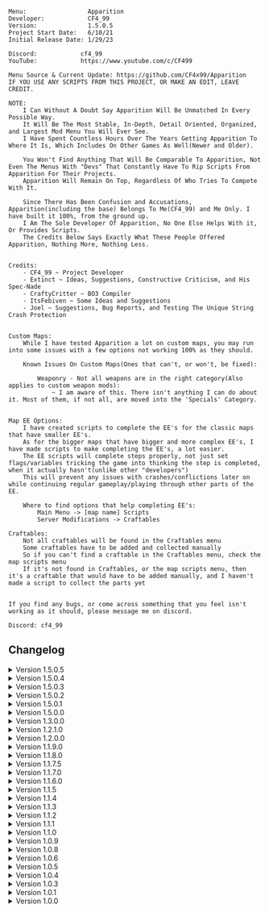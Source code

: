     Menu:                 Apparition
    Developer:            CF4_99
    Version:              1.5.0.5
    Project Start Date:   6/10/21
    Initial Release Date: 1/29/23

    Discord:            cf4_99
    YouTube:            https://www.youtube.com/c/CF499

    Menu Source & Current Update: https://github.com/CF4x99/Apparition
    IF YOU USE ANY SCRIPTS FROM THIS PROJECT, OR MAKE AN EDIT, LEAVE CREDIT.

    NOTE:
        I Can Without A Doubt Say Apparition Will Be Unmatched In Every Possible Way.
        It Will Be The Most Stable, In-Depth, Detail Oriented, Organized, and Largest Mod Menu You Will Ever See.
        I Have Spent Countless Hours Over The Years Getting Apparition To Where It Is, Which Includes On Other Games As Well(Newer and Older).

        You Won't Find Anything That Will Be Comparable To Apparition, Not Even The Menus With "Devs" That Constantly Have To Rip Scripts From Apparition For Their Projects.
        Apparition Will Remain On Top, Regardless Of Who Tries To Compete With It.

        Since There Has Been Confusion and Accusations, Apparition(including the base) Belongs To Me(CF4_99) and Me Only. I have built it 100%, from the ground up.
        I Am The Sole Developer Of Apparition, No One Else Helps With it, Or Provides Scripts.
        The Credits Below Says Exactly What These People Offered Apparition, Nothing More, Nothing Less.


    Credits:
        - CF4_99 ~ Project Developer
        - Extinct ~ Ideas, Suggestions, Constructive Criticism, and His Spec-Nade
        - CraftyCritter ~ BO3 Compiler
        - ItsFebiven ~ Some Ideas and Suggestions
        - Joel ~ Suggestions, Bug Reports, and Testing The Unique String Crash Protection


    Custom Maps:
        While I have tested Apparition a lot on custom maps, you may run into some issues with a few options not working 100% as they should.

        Known Issues On Custom Maps(Ones that can't, or won't, be fixed):

            Weaponry - Not all weapons are in the right category(Also applies to custom weapon mods):
                ~ I am aware of this. There isn't anything I can do about it. Most of them, if not all, are moved into the 'Specials' Category.


    Map EE Options:
        I have created scripts to complete the EE's for the classic maps that have smaller EE's.
        As for the bigger maps that have bigger and more complex EE's, I have made scripts to make completing the EE's, a lot easier.
        The EE scripts will complete steps properly, not just set flags/variables tricking the game into thinking the step is completed, when it actually hasn't(unlike other "developers")
        This will prevent any issues with crashes/conflictions later on while continuing regular gameplay/playing through other parts of the EE.

        Where to find options that help completing EE's:
            Main Menu -> [map name] Scripts
            Server Modifications -> Craftables
        
    Craftables:
        Not all craftables will be found in the Craftables menu
        Some craftables have to be added and collected manually
        So if you can't find a craftable in the Craftables menu, check the map scripts menu
        If it's not found in Craftables, or the map scripts menu, then it's a craftable that would have to be added manually, and I haven't made a script to collect the parts yet


    If you find any bugs, or come across something that you feel isn't working as it should, please message me on discord.

    Discord: cf4_99



## Changelog
<details>
    <summary>
        Version 1.5.0.5
    </summary>

    - Changed: Quick Menu Style -- Large Cursor Is Now Enabled By Default
    - Changed: Player Info Location Will Now Be More Adaptive Based On Menu Position and Width

    - Added: Weapon Loadout System(BETA) -- Weaponry->Loadout -- Options To Save Primary, Secondary, Primary Offhand, and Secondary Offhand to be given each time you spawn(saves through games)
    - Added: Opening Animation For Quick Menu Style

    - Fixed: Bug With Quick Menu Scrolling System
    - Fixed: Bug With Custom Sentry Not Deleting
    - Fixed: Bug With Light Protector Not Deleting
    - Fixed: Bug With Spec-Nade
    - Fixed: Bug With Grappling Gun

</details>

<details>
    <summary>
        Version 1.5.0.4
    </summary>

    - Added: Better Overall Support For The New Quick Menu Style

    - Fixed: Menu Repositioning For The New Quick Menu Style

</details>

<details>
    <summary>
        Version 1.5.0.3
    </summary>

    - Removed: Useless Variable That Was Used For Entity Options(Was Removed In The Last Update)

    - Added: Origins Teleports For All Staff Tunnels
    - Added: Quick Menu Style -- The Quick Menu Style Can Now Be Used As The Main Style Of Apparition

    - Fixed: Bug With Smooth Rainbow Theme Not Working For Quick Menu, While Using Nautaremake Style
    - Fixed: Potential Bug With The New Auto-Sizing Quick Menu Design

</details>

<details>
    <summary>
        Version 1.5.0.2
    </summary>

    - Update Is Mostly Backend Changes

    - Removed: Entity Options
    - Removed: Welcome Message
    - Removed: Entity Count Display
    - Removed: 'tag_body' As A Player Bone Tag Option -- It Isn't A Valid Player Tag

    - Changed: Quick Menu Design
    - Changed: Default Scrolling Buffer From 12 to 10 -- Scrolling Should Be A Little Faster Now

    - Fixed: Bug With No Target Not Turning Off
    - Fixed: Bug With Anti-End Game Not Turning Off

</details>

<details>
    <summary>
        Version 1.5.0.1
    </summary>

    - Removed: All UEM Related Options/Scripts -- Apparition is now 100% detected by UEM, so I don't see a reason to keep the UEM scripts in the project.

    - Added: Origins -- Option To Give Players Helmets
    - Added: Origins -- Option To Give Players Normal or Golden Shovels

    - Changed: Moved Weapon Camo Options From 'Weapon Options' To 'Weaponry'
    - Changed: The New No Target(made to run undetected on UEM) Has Been Reverted Back To The Original Script

    - Fixed: Bug With Broken Mount Camera Slider
    - Fixed: Undefined Tag Origin -- Mount Camera(tag_body)
    - Fixed: Bug With Trapping The Apothicon On Revelations

</details>

<details>    
    <summary>
        Version 1.5.0.0
    </summary>

    There Were Countless Backend Changes That Won't Be Listed. Apparition Recieved A Much Needed Overhaul In Every Way.
    I Can Without A Doubt Say Apparition Will Be Unmatched In Every Possible Way.
    It Will Be The Most Stable, In-Depth, Detail Oriented, Organized, and Largest Mod Menu You Will Ever See.
    You Won't Find Anything That Will Be Comparable To Apparition, Not Even The Menus With "Devs" That Constantly Have To Rip Scripts From Apparition For Their Projects.
    Apparition Will Remain On Top, Regardless Of Who Tries To Compete With It.



    - NOTE: Update 1.4.0.0 was built only for the workshop. So 1.5.0.0 includes the 1.4.0.0 changes as well.

    - Everything should now fit the mod tool syntax requirements(aside from a few things custom compilers don't support)
    - You can now run Apparition while in developer mode without getting debug errors(aside from a few that aren't from Apparition)

    - Apparition Is Now 100% Undetected By The Ultimate Experience Mod

    - UEM Options(These Options Only Show When UEM Is Loaded):
        - Added: Hat Manipulation
        - Added: Complete Current Weapon Camo
        - Added: Unlock Hats(Halloween & Christmas)
        - Added: Leaderboard Killer(Will Most Likely Get You Blacklisted From The Leaderboards)
        - Added: Force Save Stats

    - Improved: Shader auto-scaling for strings -- Shaders(i.e. instructions, quick menu, entity count) will now fit to the text length alot better
    - Improved: Body Guard Targeting Logic
    - Improved: Zombie head gib
    - Improved: Pause World

    - Changed: Removed The Menu Auto-Adapting Hud Based On Resolution -- The Menu Is Now Positioned Closer To The Center To Combat The Menu Being Offscreen For Some People
    - Changed: Every Submenu Is Now Populated In Its Respected File(Basic Scripts Options Will Be In basic.gsc)
    - Changed: Menu instructions display will now adapt to the menu location(If it's too far to the right, the info will display on the left side. If it's too far to the left, the info will display on the right side)
    - Changed: Switched to a callback to handle players disconnecting mid-game
    - Changed: Bots will now have their own verification(They will be displayed as [Bot]<bot name> in the player menu)
    - Changed: Origins Generators Are Now Listed In Correct Numerical Order
    - Changed: Added keyboard/numberpad scroller outline for the Nautaremake design
    - Changed: Nautaremake Color Scheme Will Now Match Nautilus 1:1
    - Changed: Added outlines for menu instructions background, entity count background, and player info background
    - Changed: If Players Go Near Exploding Zombies, They Will Now Burn
    - Changed: Custom Sentry & Custom Sentry Weapon Are Now Together In Its Own Submenu -- Advanced Scripts
    - Changed: Host/Developer Player Info Will No Longer Show For Anyone(Including The Host and Developer)
    - Changed: Player IP Will No Longer Be Included With Player Info -- To Include It -> Host Menu -> Player Info -> Include IP(Applies To All Players)

    - Fixed: Several Undefined Variables, Arrays, and Incorrect Data Type Conflictions
    - Fixed: Custom Zombie Health Bugs
    - Fixed: Nuke Nades Bug
    - Fixed: Several Issues In Weaponry Scripts
    - Fixed: Several Issues In Teleport Scripts
    - Fixed: Several Issues In Fun Scripts
    - Fixed: Several Issues In Basic Scripts
    - Fixed: Several Issues In AI Spawners
    - Fixed: Several Issues In Advanced Scripts
    - Fixed: Several Issues In Aimbot Scripts
    - Fixed: Auto-Respawn Not Working Unless Auto-Revive Is Enabled
    - Fixed: Typo That Caused A Bug With Completing The Hide & Seek EE On The Giant
    - Fixed: Bugs With Beast Mode Option On SOE(It will now function as it should)
    - Fixed: Player getting stuck/frozen when the grappling gun is disabled while using it

    - Added: When The Game Ends, You Will Now See A Message That Says "Press & Hold [melee] To Restart The Match" -- Only Shows For The Host -- Replaces "You Survived <> Rounds"
    - Added: Host Menu - Disable Player Info From Showing In Player Menu(Applies To All Players)
    - Added: Controllable Spider To Zetsubou No Shima Scripts
    - Added: Upgraded Weapon Wallbuys(Server Tweakables)
    - Added: Teleport To A Random Player
    - Added: Moon Gravity
    - Added: Explosive Bullet Effect(Optional)
    - Added: Zombie Teleport Grenades
    - Added: Perk Jingles/Quote Sounds
    - Added: Audio Dialog Sounds
    - Added: Aimbot - Menu Open Check(Disables Aimbot If Menu Is Open)
    - Added: Server Tweakable - Revive Trigger Radius
    - Added: Server Tweakable - Last Stand Bleedout Time
    - Added: Enable Full SOE EE For 3 Players Or Less(Rails will also stay electrified when shocked to make it easier without 4 players)
    - Added: Revelations Scripts(Collect Keeper Companion Parts, Corrupt All Generators, Trap Apothicon, Free Pack 'a' Punch, and Damage Tombstones)
    - Added: Sound effect when teleporting
    - Added: Sound To The SOE & Origins Jump Scare
    - Added: Choice Between "Sound & Picture" and "Sound Only" To Player Jump Scare
    - Added: Developer mode to host menu(for debugging purposes)
    - Added: Max Weapon Ranks To All Players Menu
    - Added: Unlock All Challenges To All Players Menu
    - Added: Clan Tag Options To All Players Menu
    - Added: Liquid Divinium Loop To All Players Menu

</details>

<details>
    <summary>
        Version 1.3.0.0
    </summary>

    - Whole Apparition menu structure has been remade
    - Due to hitting the function size bytecode limit, I chose to populate most sub menus by jumping to separate functions
    - Apparition can now be compiled on Infinity Loader(Infinity Loader doesn't support '===' and '!==' which has been removed from AI spawners)

    - Added: Entity count display at the bottom left of the screen
    - Added: Menu customization option to disable the entity count display
    - Added: Menu customization option to reposition the menu for all styles(Zodiac style can only move left and right)
    - Added: Menu customization option to change the title color
    - Added: Menu customization option to change the options color
    - Added: Menu customization option to change the scrolling option color
    - Added: Menu customization option to change the toggled Option color(for when toggle style is set to text color)
    - Added: New temp-ban player system(you can now view a list of banned players, and unban them)
    - Added: Dead Ops View
    - Added: Newsbar
    - Added: Der Eisendrache Enable All Landing Pads
    - Added: Wunderwaffe DG-2 for SOE

    - Fixed: Der Eisendrache Void Bow steps
    - Fixed: Der Eisendrache Fire Bow Fireplace step
    - Fixed: Keyboard/Numberpad UI
    - Fixed: Bug with scrolling system
    - Fixed: Possible crash while using rain projectiles
    - Fixed: Possible crash with unlimited ammo/equipment
    - Fixed: Zombie counter UI
    - Fixed: Repair all window barriers
    - Fixed: Save & Load binds no longer work while in the menu
    - Fixed: Issues with the tornado
    - Fixed: Collecting all craftables breaking the rituals on SOE

    - Removed: Mod Menu Lobby Game mode
    - Removed: Anti-Join(useless)

    - Changed: Reorganized several menus
    - Changed: Increased the RGB Fade speed
    - Changed: Anti-End Game is now located in host menu
    - Changed: Force Field now has it's own submenu(still in fun scripts)
    - Changed: SOE Fumigator is now a submenu that will allow you to give Fumigators to selected players

</details>

<details>
    <summary>
        Version 1.2.1.0
    </summary>

    - Added: Menu Customization Option To Change Menu Scrolling Buffer(Speed)

    - Improved: Shader Auto-Sizing -- Remade The Games 'GetTextWidth' function to be able to auto-adjust to better fit keybinds when switching between controller and keyboard
    - Improved: Scrolling system to skip any blank or invalid options

    - Fixed: Save Player Verification
    - Fixed: Bug with hud not showing while dead
    - Fixed: Teleporting all players will no longer do damage to them
    - Fixed: Bugs between skybase teleporter, and spawned teleporters
    - Fixed: Origins 115 rings not working(Officially working flawlessly)
    - Fixed: Player rank applying to yourself, rather than the selected player
    - Fixed: Anti-End Game not allowing the host to end the game, even in a private match

</details>

<details>
    <summary>
        Version 1.2.0.0
    </summary>

    - Added: Auto-Correction For Menu Hud While Using Resolutions That Would Normally Put The Hud Off Screen
    - Added: Zodiac Menu Style
    - Added: Ability To Have Shaders As Options(Won't Use It On BO3. But, Wanted To Do It Anyways)
    - Added: Mexican Wave
    - Added: Flyable Lunar Lander(Ascension Only)
    - Added: Option To Disable Menu Sounds
    - Added: Option To Collect All Craftables At Once, Collect All Pieces Of Specific Craftable, Or Specific Parts Of A Craftable
    - Added: Pre-Set Teleports For Every Map
    - Added: Option To Clear Selected Stats
    - Added: Auto-Down Player(Malicious Options)
    - Added: Custom Teleporters(Decided On This Instead Of Ziplines, Which Have Been Requested A Lot)
    - Added: Skybase(Works On All Maps -- You Could Still Hit G_Entity Limit On Some Maps Though)
    - Added: New Debug Printing(Prints Bottom Left -- Will Only Be Used For Host Prints Like G_Entity Protection)

    - Improved: Align 115 Rings(Origins) -- Works Perfectly Now
    - Improved: Rank/Prestige Options -- There was a lot of confusion, and issues with this. Everything should be good now.
    - Improved: Menu Credits
    - Improved: G_Entity Protection(Should Adjust To All Maps Now)
    - Improved: Unnecessary menu threads on players

    - Changed: Menu Instructions Location To Bottom Center Of Screen
    - Changed: Moved Menu Position Up
    - Changed: Max Options Shown To 9 -- Zodiac Style Is 12
    - Changed: Prestige Slider Max Is Now 11(Master Prestige)
    - Changed: Player Insta-Kill To Slider(Disable, All, Melee)
    - Changed: Spawnable System Dismantle Option -- Now Dismantles Each Piece With A Random Amount Of Force
    - Changed: Model Scaling(Maximum: 10 || Minimum: 0.5 || Increment: 0.5)
    - Changed: Moved Save & Load Position To Teleport Menu
    - Changed: Welcome Message Style

    - Fixed: Issue With Slider Max/Min Value Not Correctly Refreshing
    - Fixed: Hud Count Confliction With Zombie Counter And Menu Hud
    - Fixed: Crash With Spiral Staircase Spawning While G_Entity Crash Protection Is Deleting Entities

</details>

<details>
    <summary>
        Version 1.1.9.0
    </summary>

    - Improved: Major Backend Improvements
    - Improved: Client Disconnect Handler(If a player is navigating another players options, and that player disconnects, it will kick them back to the player menu. If a player is viewing the player menu when a player disconnects, it will refresh the options)

    - Added: Native Design Back
    - Added: Option To Temp Save A Player's Verification
    - Added: Projectile Vomiting(Zombie Options)
    - Added: Knockdown(Zombie Options || All Maps But The Giant)
    - Added: Push(Zombie Options || Only Available On SOE)
    - Added: Start Of Game Mode Options(Mod Menu Lobby Only Atm)

    - Changed: Submenu system now doesn't rely on player info to find the correct submenu

</details>

<details>
    <summary>
        Version 1.1.8.0
    </summary>

    - Improved: Menu Backend
    - Improved: Menu Open/Close Animations
    - Improved: Light Protector(Major Improvements)

    - Changed: Submenus Now Run On Client XUIDs rather than Entity Number
    - Changed: Camo Selector From Slider To Submenu. It Now Lists By Proper Display Names Rather Than Index
    - Changed: Drop Camera Is Now In Fun Scripts
    - Changed: Silent Aimbot Now Only Runs While The Player Is Firing Instead Of While The Player Is Holding Down Their Trigger

    - Added: Client Disconnect Handler. If You're Viewing A Player's Options When They Disconnect, You Will Be Kicked Back To The Player Menu.
    - Added: Menu Style: "Nautaremake" (Remake Of ItsFebiven's Nautalus Design)
    - Added: Ice Skating To Fun Scripts
    - Added: All Client God Mode Option
    - Added: Show Tris Lines
    - Added: tag_eye To Bone Tags List
    - Added: A Welcome Message When A Player Is Given The Menu, Or When The Host Spawns
    - Added: Disable Player Hud

    - Fixed: Samantha Says Part 2 Bug On Moon. It Will Work Now, But Won't Let You Use It Until You Get To That Step In The EE.
    - Fixed: Issue When Loading Saved Menu Design Color
    - Fixed: Crashing Issue With Cod Jumper
    - Fixed: Issue With Rapid Fire Not Turning Off Correctly
    - Fixed: Force Field Not Killing All AI Types

    - Removed: XP Multiplier
    - Removed: Menu Blur Option
    - Removed: Leftover Debug Prints In Shoot To Revive

</details>

<details>
    <summary>
        Version 1.1.7.5
    </summary>

    - Fixed: Issues With Serious's Compiler
    - Fixed: Client Bind UI
    - Fixed: Forge Mode & Gravity Gun Not Picking Up Players
    - Fixed: Issue on Origins with teleporting to the robot heads, then exiting
    - Fixed: Max G_Entity Count Is Lower On The Giant, G_Entity Crash Protection Has Been Updated To Fit That

    - Added: Menu Open/Close Animations
    - Added: Option To Disable Menu Open/Close Animations
    - Added: Retain Perks

    - Changed: Redesigned & Improved Menu Instructions
    - Changed: Repositioned Menu(Moved Further Left)
    - Changed: Repositioned Zombie Counter
    - Changed: Menu Now Loads At The Start Of The Game, Rather Than After The Black Screen
    - Changed: Decreased The Chances Of The Menu Creating Unnecessary Unique Strings
    - Changed: Number Pad Now Uses Values, Rather Than Strings(No Lag - Decreases The Amount Of Unique Strings - Auto-Corrects When You Go Over Max Int)

    - Removed: All LUI Hud
    - Removed: Unnecessary Utility Functions

</details>

<details>
    <summary>
        Version 1.1.7.0
    </summary>

    - Added: Entity Options Back
    - Added: Forge Mode

    - Changed: Moved Mount Camera To Fun Scripts
    - Changed: Explosive Bullet Damage & Range Are Now Int Sliders
    - Changed: G_Entity Crash Protection Is Now Enabled By Default
    - Changed: XP Multiplier To Int Slider(Minimum: 2 || Max: 100)
    - Changed: Forge Model Distance Editor To Int Slider

    - Improved: Large Cursor(Now Sliders, Text Bools, and Sub Menu Indicators Scale With The Option)
    - Improved: G_Entity Crash Protection - Protection Is 1000x Better Now
    - Improved: Electric Fire Cherry(Now Functions Like An Enhanced Electric Cherry)
    - Improved: Rebuilt Gravity Gun(Works Perfectly Now)
    - Improved: Delete Gun
    - Improved: Shoot To Revive
    - Improved: Rocket Riding - You Can Now Rocket Ride Other Players By Firing A Missile While Near Them
    - Improved: Zombie Spawning - Faster & Shouldn't Have Issues Anymore
    - Improved: Nuke Nades
    - Improved: SOE Beast Mode - Works As It Should - Can Now Be Toggled On Other Players

    - Fixed: Bug With New Camo Saving System While Un-Pack 'a' Punching A Weapon
    - Fixed: Surface Type Traces That Look For Invalid Surfaces
    - Fixed: Bug With Client Visual Effects

</details>

<details>
    <summary>
        Version 1.1.6.0
    </summary>

    - Changed: Increased Slider Speed

    - Fixed: Client Side Button UI
    - Fixed: Bug With Some Death Barriers
    - Fixed: Aimbot Distance Check
    - Fixed: Bug With Downing All Players
    - Fixed: Bug With Server XP Multiplier being set too high and causing negative xp
    - Fixed: Take Current Weapon, also taking your knife

    - Improved: Any camo set on weapons using the menu, will now save on those weapons and won't be removed when using other options like attachments
    - Improved: Rebuilt Zombie Counter(better than ever)

    - Added: Player Info Back
    - Added: sv_cheats Toggle
    - Added: Shoot While Sprinting
    - Added: Electric Fire Cherry
    - Added: Adventure Time Back
    - Added: Earthquake Back
    - Added: Rapid Fire
    - Added: Disable Earning Points
    - Added: Smooth Snap Aimbot
    - Added: Smooth Snap Amount
    - Added: Target Requirement(None / Visible / Damageable)

    - Removed: Auto-Verification

</details>

<details>
    <summary>
        Version 1.1.5
    </summary>

    - Fixed: Unique string crash protection. You should now officially never encounter the unique string crash.

    - Removed: Effects Man Options

    - Changed: Zombie Counter Now Only Shows The Alive Count
    - Changed: Limited The Amount Of Bad Effects And Models That Are Used In The Menu
    - Changed: Weapon Attachments Are Now All In One Submenu, Rather Than In Serparate Categories
    - Changed: Force Field Size Is Now An Int Slider

    - Added: Joel To Menu Credits

</details>

<details>
    <summary>
        Version 1.1.4
    </summary>

    - Imprvoed: The crashing issue people have been experiencing due to exceeding the max amount of unique strings, should be controlled now. The chances anyone hits the max now, is slim. If you do manage to hit the max, I have implemented a protection that will stop unique strings from being made.
    - Improved: Menu Refreshing. There shouldn't be anymore conflictions between the quick menu and Menu Refresh. There also shouldn't be anymore pointless refreshes for clients.
    - Improved: Quick Menu Shader Auto-Sizing

    - Removed: Option Counter
    - Removed: Player Info

</details>

<details>
    <summary>
        Version 1.1.3
    </summary>

    - Added: Welcome Message
    - Added: Death Slider(Down / Kill)
    - Added: Pack 'a' Punch Camo When Weapon Is Packed Using The Menu

    - Removed: Entity Options
    - Removed: 3D Drawing
    - Removed: Health Bar
    - Removed: Adventure Time
    - Removed: Earthquake
    - Removed: Custom Crosshairs

    - Improved: Revive Player
    - Improved: Menu Hud Handling
    - Improved: Menu Handling When Player Dies

    - Changed: When Dead and Spectating, Menu Is Now Disabled and Only the Quick Menu Is Accessible.
    - Changed: When Dead, The Quick Menu Now Only Has 3 Options: Respawn, Restart Game(Host), and Disconnect(Host)

    - Fixed: Bug With Teleporting Player To Self/Self To Player
    - Fixed: Bug That Would Enable Double Jump When You Respawn
    - Fixed: Bug With Player Info
    - Fixed: Bug With Keyboard/Number Pad/Menu Credits While Using The Old School Design
    - Fixed: Some Things That Might Cause Crashes
    - Fixed: Several Bugs With Old School Design
    - Fixed: Bug With Server Tweakable: Max Ammo Fills Clips, Always Being On
    - Fixed: Several Bugs After Player Dies & Respawns

</details>

<details>
    <summary>
        Version 1.1.2
    </summary>

    - Added: Open Pause Menu For Player(Malicious/Trolling Option)
    - Added: Max Ammo Power-Ups Fill Weapon Clips(Server Tweakable)

    - Removed: Duplicate Function

    - Fixed: Small Syntax Issue That Was Overlooked
    - Fixed: The Issues That Serious's Compiler Had With Apparition
    - Fixed: Sliders/Keyboard Controls For Controller Users

</details>

<details>
    <summary>
        Version 1.1.1
    </summary>

    - Added: Merry Go Round
    - Added: Drop Tower

    - Improved: Scrolling System

    - Changed: Minimum Options Shown Is Now 5
    - Changed: Option Count Disabled By Default

    - Fixed: Bug With Player Info Improperly Destroying HUD
    - Fixed: Bug With Player Info Not Showing When Immediately Opening Player Menu
    - Fixed: Added Save/Load Design Back

</details>

<details>
    <summary>
        Version 1.1.0
    </summary>

    - Added: Custom Menu Blur Amount(When Menu Blur Is Enabled)
    - Added: Player Info(Shows When Hovering Over Their Name In The Player Menu)(Won't Show Host Info)
    - Added: 'Type Writer' To Doheart Styles
    - Added: Random Character Model Index Loop
    - Added: Aimbot Key(None / Aiming / Firing)
    - Added: More Support For Specific Map Teleports

    - Removed: Custom Menu RGB
    - Removed: Custom Menu Position
    - Removed: Custom Menu Width
    - Removed: Aimbot -- Aiming Required

    - Improved: Major UI Changes/Improvements
    - Improved: Menu Hud Handling. Should Never Run Into Issues With Hud Disappearing.
    - Improved: Scrolling System(Causes Less Lag & Faster Scrolling)
    - Improved: Aimbot Targeting(Will Now Officially Target All AI Types)
    - Improved: Menu Instructions Handling(More Detailed Instructions, And More Instructions For Scripts)
    - Improved: Scripts That Spawn Zombies

    - Changed: Default Max Options From 9 To 12
    - Changed: Custom Max Options Shown - Minimum Is Now 1 - Max Is Now 12
    - Changed: Option Counter Is Now Enabled By Default
    - Changed: Switched Verifications Admin & Co-Host(Co-Host Is Now The Higher Verification)

    - Fixed: Bug With Quick Menu Scrolling System
    - Fixed: Bug With Fire Bow Quest

</details>

<details>
    <summary>
        Version 1.0.9
    </summary>

    - Added: Aimbot Types: Silent/Snap
    - Added: 'Disable Fog' To Host Menu
    - Added: Option To Teleport To Selected Entity In Entity Options
    - Added: Reign Drops To Power-Ups Menu
    - Added: Option To Unlock/Lock All Challenges
    - Added: Der Eisendrache Fire & Lightning Bow Quest Options Back

    - Removed: Snap To Zombie/Shoot Through Walls

    - Improved: Aimbot Targeting
    - Improved: Aimbot Auto-Fire

    - Changed: You Can Now Collect Single Pieces Of Craftables Instead Of All At Once
    - Changed: Menu Scrolling/Selecting Sounds
    - Changed: Artillery Strike Now Counts As Kills For The Person That Activated It

    - Fixed: Bug Between Moon Doors and Open All Doors
    - Fixed: Bug With Quick Menu While Using Old School Design
    - Fixed: Aimbot Not Targeting All AI Types
    - Fixed: Bug With Modify Score
    - Fixed: Anti-End Game

</details>

<details>
    <summary>
        Version 1.0.8
    </summary>

    - Added: Aimbot Distance Check
    - Added: Player Mount Camera Option
    - Added: Ability To Add Pack 'a' Punched Weapons To Mystery Box
    - Added: Weapon Attachments
    - Added: DevGui Info(Host Only)
    - Added: Jumpscare (SOE & Origins)

    - Fixed: Bug with menu instructions not showing when a player is verified

</details>

<details>
    <summary>
        Version 1.0.6
    </summary>

    - Changed: Replaced Native Design With Right Side Design
    - Changed: Updated how the menu loads design variables to fit whatever design is loaded by default

</details>

<details>
    <summary>
        Version 1.0.5
    </summary>

    - Removed: Der Eisendrache Bow Quests Until Crashes Can Be Worked Out

    - Quick Menu:
        - Unique Design
        - Infinite Scroll
        - Auto-Sizing Option Backgrounds
        - Bool/Slider Options

</details>

<details>
    <summary>
        Version 1.0.4
    </summary>

    - Added: Old School Design
    - Added: Option To Enable Large Cursor
    - Added: Ability To Change Hitmarker Feedback Shader
    - Added: Option To Force Animations On Zombies

    - Fixed: Bug Not Being Able To Open 'Advanced Scripts'
    - Fixed: Bug With Hitmarkers On Custom Maps/Mods That Has Hitmarkers Enabled

</details>

<details>
    <summary>
        Version 1.0.3
    </summary>

    - Fixed: Spiral Staircase should now work for all maps
    - Added: The option for someone to add a welcome message if wanted.

    - Origins Scripts
        - Complete Ice Tiles
        - Complete Ice Tombstones
        - Complete Wind Rings
        - Complete Wind Smoke Stones
        - Complete Fire Cauldrons
        - Complete Fire Torches
        - Complete Lightning Piano Song
        - Complete Lightning Dials
        - Rotate 115 Rings To Desired Color

</details>

<details>
    <summary>
        Version 1.0.1
    </summary>

    - Removed: Type Writer, Rain, CYCL, and KRDR from Doheart styles

    - Added: Fade Effect to Doheart Styles

    - Changed: Option Counter Is Disabled By Default

    - Fixed: Loading Crash On Custom Maps
    - Fixed: Bug With Spawning Models On Bigger Maps

</details>

<details>
    <summary>
        Version 1.0.0
    </summary>

    - Initial Commit

</details>